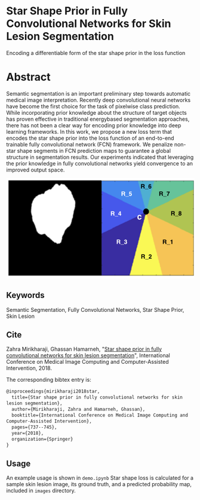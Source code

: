 # Star Shape Prior in Fully Convolutional Networks for Skin Lesion Segmentation
Encoding a differentiable form of the star shape prior in the loss function

# Abstract
Semantic segmentation is an important preliminary step towards automatic medical image interpretation. Recently deep convolutional neural networks have become the first choice for the task of pixelwise class prediction. While incorporating prior knowledge about the structure of target objects has proven effective in traditional energybased segmentation approaches, there has not been a clear way for encoding prior knowledge into deep learning frameworks. In this work, we propose a new loss term that encodes the star shape prior into the loss function of an end-to-end trainable fully convolutional network (FCN) framework. We penalize non-star shape segments in FCN prediction maps to guarantee a global structure in segmentation results. Our experiments indicated that leveraging the prior knowledge in fully convolutional networks yield convergence to an improved output space.

<p align="center">
   <img src="https://github.com/zmirikha/Star_Shape_Loss/blob/main/regional_map.png" alt="[regional_map]"/>
</p>

## Keywords
Semantic Segmentation, Fully Convolutional Networks, Star Shape Prior, Skin Lesion

## Cite
Zahra Mirikharaji, Ghassan Hamarneh, "[Star shape prior in fully convolutional networks for skin lesion segmentation](https://www.cs.sfu.ca/~hamarneh/ecopy/miccai2018a.pdf)", International Conference on Medical Image Computing and Computer-Assisted Intervention, 2018.

The corresponding bibtex entry is:

```
@inproceedings{mirikharaji2018star,
  title={Star shape prior in fully convolutional networks for skin lesion segmentation},
  author={Mirikharaji, Zahra and Hamarneh, Ghassan},
  booktitle={International Conference on Medical Image Computing and Computer-Assisted Intervention},
  pages={737--745},
  year={2018},
  organization={Springer}
}
```
## Usage
An example usage is shown in `demo.ipynb` Star shape loss is calculated for a sample skin lesion image, its ground truth, and a predicted probability map, included in `images` directory.
